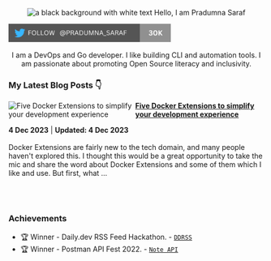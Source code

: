 <p align="center"><img alt="a black background with white text Hello, I am Pradumna Saraf" src="https://user-images.githubusercontent.com/51878265/227764366-ff0cd90f-8e5d-45c7-b1f9-f95105ba5d66.png"></p>

<p align="left"> <a href="https://twitter.com/intent/follow?screen_name=pradumna_saraf" target="blank"><img src="./assets/twitter-badge-30k.png" height="36" alt="pradumna_saraf"/></a></p>

<div align="center">

I am a DevOps and Go developer. I like building CLI and automation tools. I am passionate about promoting Open Source literacy and inclusivity.
  
</div>

### My Latest Blog Posts 👇
<!-- HASHNODE_BLOG:START -->
<p align="left">
<a href="https://blog.pradumnasaraf.dev/top-docker-extensions" title="Five Docker Extensions to simplify your development experience"><img src="https://cdn.hashnode.com/res/hashnode/image/upload/v1701669861995/9e4b7acb-cc87-4aef-82c6-ddac82e6427d.png" alt="Five Docker Extensions to simplify your development experience" width="250px" align="left" /></a>
<a href="https://blog.pradumnasaraf.dev/top-docker-extensions" title="Five Docker Extensions to simplify your development experience"><strong>Five Docker Extensions to simplify your development experience</strong></a>
<div><strong>4 Dec 2023</strong> | <strong>Updated: 4 Dec 2023</strong></div>
<br/> Docker Extensions are fairly new to the tech domain, and many people haven't explored this. I thought this would be a great opportunity to take the mic and share the word about Docker Extensions and some of them which I like and use.
But first, what ... </p> <br/> <br/>
<!-- HASHNODE_BLOG:END -->

### Achievements

- 🏆 Winner - Daily.dev RSS Feed Hackathon. - [`DDRSS`](https://github.com/Pradumnasaraf/DDRSS)           
- 🏆 Winner - Postman API Fest 2022. - [`Note API`](https://github.com/Pradumnasaraf/Postman-API-Fest-22)      
